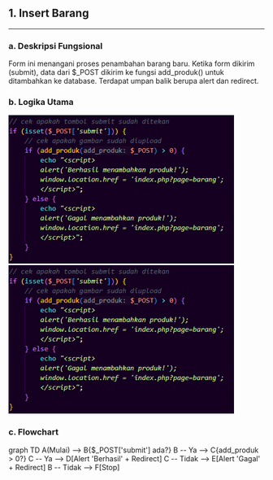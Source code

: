 ## 1. Insert Barang

---
### a. Deskripsi Fungsional
Form ini menangani proses penambahan barang baru. Ketika form dikirim (submit), data dari $_POST dikirim ke fungsi add_produk() untuk ditambahkan ke database. Terdapat umpan balik berupa alert dan redirect.

### b. Logika Utama
![](add_produk.png)    ![](add_produk.png) 

### c. Flowchart
graph TD
    A(Mulai) --> B{$_POST['submit'] ada?}
    B -- Ya --> C{add_produk > 0?}
    C -- Ya --> D[Alert 'Berhasil' + Redirect]
    C -- Tidak --> E[Alert 'Gagal' + Redirect]
    B -- Tidak --> F[Stop]
